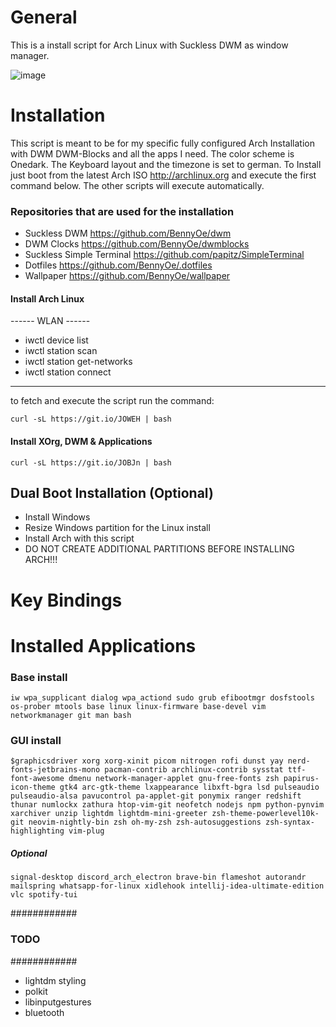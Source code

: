 # General
This is a install script for Arch Linux with Suckless DWM as window manager.

![image](https://user-images.githubusercontent.com/45036971/115892305-52037380-a457-11eb-8ccf-3f60da59f79b.png)


# Installation
This script is meant to be for my specific fully configured Arch Installation with DWM DWM-Blocks and all the apps I need. The color scheme is Onedark. The Keyboard layout and the timezone is set to german. To Install just boot from the latest Arch ISO http://archlinux.org and execute the first command below. The other scripts will execute automatically.

### Repositories that are used for the installation
- Suckless DWM https://github.com/BennyOe/dwm
- DWM Clocks https://github.com/BennyOe/dwmblocks
- Suckless Simple Terminal https://github.com/papitz/SimpleTerminal
- Dotfiles https://github.com/BennyOe/.dotfiles
- Wallpaper https://github.com/BennyOe/wallpaper

#### Install Arch Linux
------ WLAN ------
- iwctl device list
- iwctl station <device> scan
- iwctl station <device> get-networks
- iwctl station <device> connect <SSID>
------------------
to fetch and execute the script run the command:
    
    curl -sL https://git.io/JOWEH | bash

#### Install XOrg, DWM & Applications
    curl -sL https://git.io/JOBJn | bash

## Dual Boot Installation (Optional)
- Install Windows 
- Resize Windows partition for the Linux install
- Install Arch with this script
- DO NOT CREATE ADDITIONAL PARTITIONS BEFORE INSTALLING ARCH!!!

# Key Bindings

# Installed Applications 
### Base install
    iw wpa_supplicant dialog wpa_actiond sudo grub efibootmgr dosfstools os-prober mtools base linux linux-firmware base-devel vim networkmanager git man bash

### GUI install
    $graphicsdriver xorg xorg-xinit picom nitrogen rofi dunst yay nerd-fonts-jetbrains-mono pacman-contrib archlinux-contrib sysstat ttf-font-awesome dmenu network-manager-applet gnu-free-fonts zsh papirus-icon-theme gtk4 arc-gtk-theme lxappearance libxft-bgra lsd pulseaudio pulseaudio-alsa pavucontrol pa-applet-git ponymix ranger redshift thunar numlockx zathura htop-vim-git neofetch nodejs npm python-pynvim xarchiver unzip lightdm lightdm-mini-greeter zsh-theme-powerlevel10k-git neovim-nightly-bin zsh oh-my-zsh zsh-autosuggestions zsh-syntax-highlighting vim-plug
    
##### Optional
    signal-desktop discord_arch_electron brave-bin flameshot autorandr mailspring whatsapp-for-linux xidlehook intellij-idea-ultimate-edition vlc spotify-tui


############
### TODO ###
############

- lightdm styling
- polkit
- libinputgestures
- bluetooth


